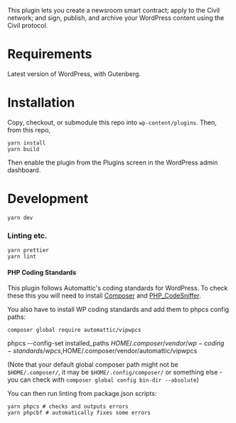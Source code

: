 This plugin lets you create a newsroom smart contract; apply to the Civil network; and sign, publish, and archive your WordPress content using the Civil protocol.

# Requirements

Latest version of WordPress, with Gutenberg.

# Installation

Copy, checkout, or submodule this repo into `wp-content/plugins`. Then, from this repo,

    yarn install
    yarn build

Then enable the plugin from the Plugins screen in the WordPress admin dashboard.

# Development

    yarn dev

### Linting etc.

    yarn prettier
    yarn lint

#### PHP Coding Standards

This plugin follows Automattic's coding standards for WordPress. To check these this you will need to install [Composer](https://getcomposer.org/doc/00-intro.md#installation-linux-unix-macos) and [PHP_CodeSniffer](https://github.com/squizlabs/PHP_CodeSniffer#composer).

You also have to install WP coding standards and add them to phpcs config paths:

    composer global require automattic/vipwpcs
  phpcs --config-set installed_paths $HOME/.composer/vendor/wp-coding-standards/wpcs,$HOME/.composer/vendor/automattic/vipwpcs

(Note that your default global composer path might not be `$HOME/.composer/`, it may be `$HOME/.config/composer/` or something else - you can check with `composer global config bin-dir --absolute`)

You can then run linting from package.json scripts:

    yarn phpcs # checks and outputs errors
    yarn phpcbf # automatically fixes some errors

